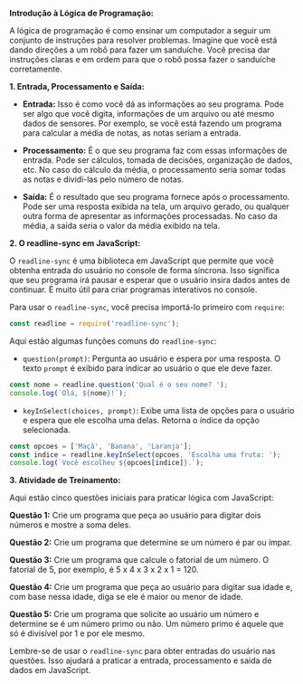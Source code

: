 **Introdução à Lógica de Programação:**

A lógica de programação é como ensinar um computador a seguir um conjunto de instruções para resolver problemas. Imagine que você está dando direções a um robô para fazer um sanduíche. Você precisa dar instruções claras e em ordem para que o robô possa fazer o sanduíche corretamente.

**1. Entrada, Processamento e Saída:**

- **Entrada:** Isso é como você dá as informações ao seu programa. Pode ser algo que você digita, informações de um arquivo ou até mesmo dados de sensores. Por exemplo, se você está fazendo um programa para calcular a média de notas, as notas seriam a entrada.

- **Processamento:** É o que seu programa faz com essas informações de entrada. Pode ser cálculos, tomada de decisões, organização de dados, etc. No caso do cálculo da média, o processamento seria somar todas as notas e dividi-las pelo número de notas.

- **Saída:** É o resultado que seu programa fornece após o processamento. Pode ser uma resposta exibida na tela, um arquivo gerado, ou qualquer outra forma de apresentar as informações processadas. No caso da média, a saída seria o valor da média exibido na tela.

**2. O readline-sync em JavaScript:**

O `readline-sync` é uma biblioteca em JavaScript que permite que você obtenha entrada do usuário no console de forma síncrona. Isso significa que seu programa irá pausar e esperar que o usuário insira dados antes de continuar. É muito útil para criar programas interativos no console.

Para usar o `readline-sync`, você precisa importá-lo primeiro com `require`:

```javascript
const readline = require('readline-sync');
```

Aqui estão algumas funções comuns do `readline-sync`:

- `question(prompt)`: Pergunta ao usuário e espera por uma resposta. O texto `prompt` é exibido para indicar ao usuário o que ele deve fazer.

```javascript
const nome = readline.question('Qual é o seu nome? ');
console.log(`Olá, ${nome}!`);
```

- `keyInSelect(choices, prompt)`: Exibe uma lista de opções para o usuário e espera que ele escolha uma delas. Retorna o índice da opção selecionada.

```javascript
const opcoes = ['Maçã', 'Banana', 'Laranja'];
const indice = readline.keyInSelect(opcoes, 'Escolha uma fruta: ');
console.log(`Você escolheu ${opcoes[indice]}.`);
```

**3. Atividade de Treinamento:**

Aqui estão cinco questões iniciais para praticar lógica com JavaScript:

**Questão 1:** Crie um programa que peça ao usuário para digitar dois números e mostre a soma deles.

**Questão 2:** Crie um programa que determine se um número é par ou ímpar.

**Questão 3:** Crie um programa que calcule o fatorial de um número. O fatorial de 5, por exemplo, é 5 x 4 x 3 x 2 x 1 = 120.

**Questão 4:** Crie um programa que peça ao usuário para digitar sua idade e, com base nessa idade, diga se ele é maior ou menor de idade.

**Questão 5:** Crie um programa que solicite ao usuário um número e determine se é um número primo ou não. Um número primo é aquele que só é divisível por 1 e por ele mesmo.

Lembre-se de usar o `readline-sync` para obter entradas do usuário nas questões. Isso ajudará a praticar a entrada, processamento e saída de dados em JavaScript.
